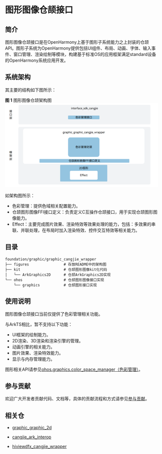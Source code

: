 # 图形图像仓颉接口

## 简介

图形图像仓颉接口是在OpenHarmony上基于图形子系统能力之上封装的仓颉API。图形子系统为OpenHarmony提供包括UI组件、布局、动画、字体、输入事件、窗口管理、渲染绘制等模块，构建基于标准OS的应用框架满足standard设备的OpenHarmony系统应用开发。

## 系统架构

其主要的结构如下图所示：

**图 1**  图形图像仓颉架构图
![图形图像仓颉接口](figures/graphic_cangjie_wrapper_architecture_zh.png)

如架构图所示：

- 色彩管理：提供色域相关配置能力。
- 仓颉图形图像FFI接口定义：负责定义C互操作仓颉接口，用于实现仓颉图形图像能力。
- Effect：主要完成图片效果、渲染特效等效果处理的能力，包括：多效果的串联、并联处理，在布局时加入渲染特效、控件交互特效等相关能力。

## 目录

```
foundation/graphic/graphic_cangjie_wrapper
├── figures                # 存放README中的架构图
├── kit                    # 仓颉图形图像kit化代码
│   └── ArkGraphics2D      # 仓颉ArkGraphics2D实现
└── ohos                   # 仓颉图形图像接口实现
    └── graphics           # 仓颉图形接口实现
```

## 使用说明

图形图像仓颉接口当前仅提供了色彩管理相关功能。

与ArkTS相比，暂不支持以下功能：

- UI框架的绘制能力。
- 2D渲染、3D渲染和渲染引擎的管理。
- 动画引擎的相关能力。
- 图片效果、渲染特效能力。
- 显示与内存管理能力。


图形相关API请参见[ohos.graphics.color_space_manager（色彩管理）](https://gitcode.com/openharmony-sig/arkcompiler_cangjie_ark_interop/blob/master/doc/API_Reference/source_zh_cn/apis/ArkGraphics2D/cj-apis-color_manager.md)。

## 参与贡献

欢迎广大开发者贡献代码、文档等，具体的贡献流程和方式请参见[参与贡献](https://gitcode.com/openharmony/docs/blob/master/zh-cn/contribute/%E5%8F%82%E4%B8%8E%E8%B4%A1%E7%8C%AE.md)。

## 相关仓

- [graphic_graphic_2d](https://gitee.com/openharmony/graphic_graphic_2d/blob/master/README_zh.md)

- [cangjie_ark_interop](https://gitcode.com/openharmony-sig/arkcompiler_cangjie_ark_interop/blob/master/README_zh.md)

- [hiviewdfx_cangjie_wrapper](https://gitcode.com/openharmony-sig/hiviewdfx_hiviewdfx_cangjie_wrapper/blob/master/README_zh.md)
